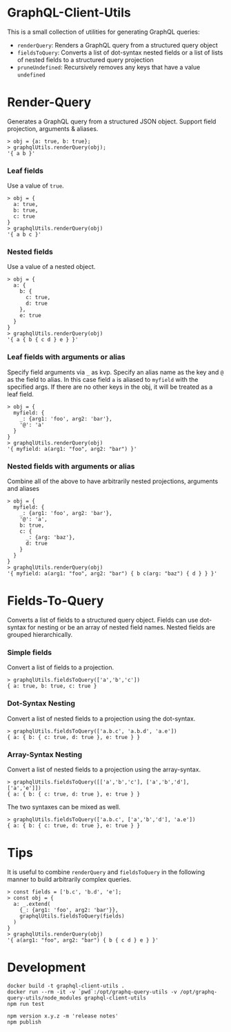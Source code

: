 # GraphQL-Client-Utils

This is a small collection of utilities for generating GraphQL queries:

*  `renderQuery`: Renders a GraphQL query from a structured query object
*  `fieldsToQuery`: Converts a list of dot-syntax nested fields or a list of lists of nested fields to a structured query projection
*  `pruneUndefined`: Recursively removes any keys that have a value `undefined`

# Render-Query

Generates a GraphQL query from a structured JSON object. Support field projection, arguments & aliases.

```
> obj = {a: true, b: true};
> graphqlUtils.renderQuery(obj);
'{ a b }'
```

### Leaf fields

Use a value of `true`.

```
> obj = {
  a: true,
  b: true,
  c: true
}
> graphqlUtils.renderQuery(obj)
'{ a b c }'
```

### Nested fields

Use a value of a nested object.

```
> obj = {
  a: {
    b: {
      c: true,
      d: true
    },
    e: true
  }
}
> graphqlUtils.renderQuery(obj)
'{ a { b { c d } e } }'
```

### Leaf fields with arguments or alias

Specify field arguments via `_` as kvp. Specify an alias name as the key and `@` as the field to alias. In this case field `a` is aliased to `myfield` with the specified args. If there are no other keys in the obj, it will be treated as a leaf field.

```
> obj = {
  myfield: {
    _: {arg1: 'foo', arg2: 'bar'},
    '@': 'a'
  }
}
> graphqlUtils.renderQuery(obj)
'{ myfield: a(arg1: "foo", arg2: "bar") }'
```

### Nested fields with arguments or alias

Combine all of the above to have arbitrarily nested projections, arguments and aliases

```
> obj = {
  myfield: {
    _: {arg1: 'foo', arg2: 'bar'},
    '@': 'a',
    b: true,
    c: {
      _: {arg: 'baz'},
      d: true
    }
  }
}
> graphqlUtils.renderQuery(obj)
'{ myfield: a(arg1: "foo", arg2: "bar") { b c(arg: "baz") { d } } }'
```


# Fields-To-Query

Converts a list of fields to a structured query object. Fields can use dot-syntax for nesting or be an array of nested field names. Nested fields are grouped hierarchically.

### Simple fields

Convert a list of fields to a projection.

```
> graphqlUtils.fieldsToQuery(['a','b','c'])
{ a: true, b: true, c: true }
```

### Dot-Syntax Nesting

Convert a list of nested fields to a projection using the dot-syntax.

```
> graphqlUtils.fieldsToQuery(['a.b.c', 'a.b.d', 'a.e'])
{ a: { b: { c: true, d: true }, e: true } }
```

### Array-Syntax Nesting

Convert a list of nested fields to a projection using the array-syntax.

```
> graphqlUtils.fieldsToQuery([['a','b','c'], ['a','b','d'], ['a','e']])
{ a: { b: { c: true, d: true }, e: true } }
```

The two syntaxes can be mixed as well.

```
> graphqlUtils.fieldsToQuery(['a.b.c', ['a','b','d'], 'a.e'])
{ a: { b: { c: true, d: true }, e: true } }
```


# Tips

It is useful to combine `renderQuery` and `fieldsToQuery` in the following manner to build arbitrarily complex queries.

```
> const fields = ['b.c', 'b.d', 'e'];
> const obj = {
  a: _.extend(
    {_: {arg1: 'foo', arg2: 'bar'}},
    graphqlUtils.fieldsToQuery(fields)
  )
}
> graphqlUtils.renderQuery(obj)
'{ a(arg1: "foo", arg2: "bar") { b { c d } e } }'
```


# Development

```
docker build -t graphql-client-utils .
docker run --rm -it -v `pwd`:/opt/graphq-query-utils -v /opt/graphq-query-utils/node_modules graphql-client-utils
npm run test

npm version x.y.z -m 'release notes'
npm publish
```

